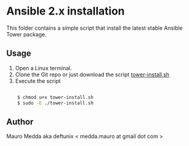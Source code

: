 # Ansible 2.x installation

This folder contains a simple script that install the latest stable
Ansible Tower package.

## Usage

  1. Open a Linux terminal.
  2. Clone the Git repo or just download the script [tower-install.sh](https://raw.githubusercontent.com/mauromedda/ja-ansible-examples/master/tower-install/tower-install.sh)
  3. Execute the script

```bash

    $ chmod u+x tower-install.sh
    $ sudo -E ./tower-install.sh

```

## Author

Mauro Medda aka deftunix < medda.mauro at gmail dot com >

